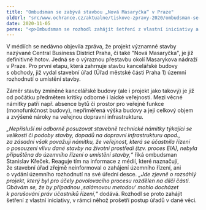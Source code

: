 ```yaml
---
title: "Ombudsman se zabývá stavbou „Nová Masaryčka“ v Praze"
oldUrl: "src/www.ochrance.cz/aktualne/tiskove-zpravy-2020/ombudsman-se-zabyva-stavbou-nova-masarycka-v-praze"
date: 2020-11-05
perex: "<p>Ombudsman se rozhodl zahájit šetření z vlastní iniciativy a prověřit postup úřadů ve věci stavby „Nová Masaryčka“. Reaguje tak na informace z médií naznačující možné pochybení úřadů u této pražské stavby.</p>"
---
```


<!-- imported from the old website -->

<p>V médiích se nedávno objevila zpráva, že projekt významné stavby nazývané Central Business District Praha, či také &quot;Nová Masaryčka&quot;, je již definitivně hotov. Jedná se o výraznou přestavbu okolí Masarykova nádraží v Praze. Pro první etapu, která zahrnuje stavbu kancelářské budovy s obchody, již vydal stavební úřad (Úřad městské části Praha 1) územní rozhodnutí o umístění stavby.</p><p>Záměr stavby zmíněné kancelářské budovy (ale i projekt jako takový) je již od počátku předmětem kritiky odborné i laické veřejnosti. Mezi věcné námitky patří např. absence bytů či prostor pro veřejné funkce (monofunkčnost budovy), nepřiměřená výška budovy a její celkový objem a zvýšené nároky na veřejnou dopravní infrastrukturu.</p><p><i>„Nepřísluší mi odborně posuzovat stavebně technické námitky týkající se velikosti či podoby stavby, dopadů na dopravní infrastrukturu apod., za zásadní však považuji námitku, že veřejnost, která se účastnila řízení o posouzení vlivu dané stavby na životní prostředí (tzv. proces EIA), nebyla připuštěna do územního řízení o umístění stavby,“ </i>říká ombudsman Stanislav Křeček. Reaguje tím na informace z médií, které naznačují, že stavební úřad zřejmě neinformoval o zahájení územního řízení, ani o vydání územního rozhodnutí na své úřední desce. <i>„Jde zjevně o rozsáhlý projekt, který byl pro účely povolovacího procesu rozdělen na dílčí části. Obávám se, že by případnou ‚salámovou metodou‘ mohlo docházet k porušování práv účastníků řízení,“</i> dodává. Rozhodl se proto zahájit šetření z vlastní iniciativy, v rámci něhož prošetří postup úřadů v dané věci.</p>
